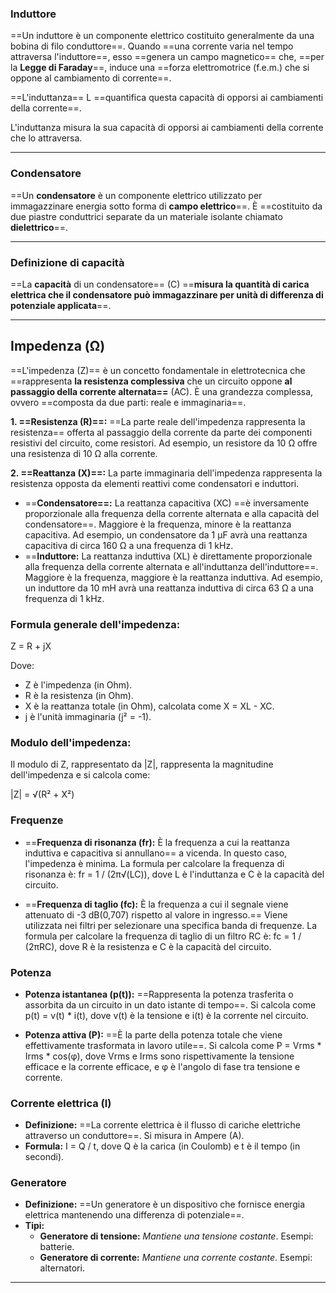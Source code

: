 ### **Induttore**

==Un induttore è un componente elettrico costituito generalmente da una bobina di filo conduttore==. Quando ==una corrente varia nel tempo attraversa l'induttore==, esso ==genera un campo magnetico== che, ==per la **Legge di Faraday**==, induce una ==forza elettromotrice (f.e.m.) che si oppone al cambiamento di corrente==.

==L'induttanza== L ==quantifica questa capacità di opporsi ai cambiamenti della corrente==.

L'induttanza misura la sua capacità di opporsi ai cambiamenti della corrente che lo attraversa.

---
### **Condensatore**

==Un **condensatore** è un componente elettrico utilizzato per immagazzinare energia sotto forma di **campo elettrico**==. È ==costituito da due piastre conduttrici separate da un materiale isolante chiamato **dielettrico**==.

---

### **Definizione di capacità**

==La **capacità** di un condensatore== (C) ==**misura la quantità di carica elettrica che il condensatore può immagazzinare per unità di differenza di potenziale applicata**==.

---
## Impedenza (Ω)

==L'impedenza (Z)== è un concetto fondamentale in elettrotecnica che ==rappresenta **la resistenza complessiva** che un circuito oppone **al passaggio della corrente alternata==** (AC).  È una grandezza complessa, ovvero ==composta da due parti: reale e immaginaria==. 

**1. ==Resistenza (R)==:** ==La parte reale dell'impedenza rappresenta la resistenza== offerta al passaggio della corrente da parte dei componenti resistivi del circuito, come resistori. Ad esempio, un resistore da 10 Ω offre una resistenza di 10 Ω alla corrente.

**2. ==Reattanza (X)==:** La parte immaginaria dell'impedenza rappresenta la resistenza opposta da elementi reattivi come condensatori e induttori.

* ==**Condensatore==:**  La reattanza capacitiva (XC) ==è inversamente proporzionale alla frequenza della corrente alternata e alla capacità del condensatore==. Maggiore è la frequenza, minore è la reattanza capacitiva. Ad esempio, un condensatore da 1 µF avrà una reattanza capacitiva di circa 160 Ω a una frequenza di 1 kHz.
* ==**Induttore:** La reattanza induttiva (XL) è direttamente proporzionale alla frequenza della corrente alternata e all'induttanza dell'induttore==. Maggiore è la frequenza, maggiore è la reattanza induttiva. Ad esempio, un induttore da 10 mH avrà una reattanza induttiva di circa 63 Ω a una frequenza di 1 kHz.

### Formula generale dell'impedenza:

Z = R + jX

Dove:

* Z è l'impedenza (in Ohm).
* R è la resistenza (in Ohm).
* X è la reattanza totale (in Ohm), calcolata come X = XL - XC.
* j è l'unità immaginaria (j² = -1).

### Modulo dell'impedenza:

Il modulo di Z, rappresentato da |Z|, rappresenta la magnitudine dell'impedenza e si calcola come:

|Z| = √(R² + X²)

### Frequenze

* ==**Frequenza di risonanza (fr):** È la frequenza a cui la reattanza induttiva e capacitiva si annullano== a vicenda. In questo caso, l'impedenza è minima. La formula per calcolare la frequenza di risonanza è: fr = 1 / (2π√(LC)), dove L è l'induttanza e C è la capacità del circuito.

* ==**Frequenza di taglio (fc):** È la frequenza a cui il segnale viene attenuato di -3 dB(0,707) rispetto al valore in ingresso.== Viene utilizzata nei filtri per selezionare una specifica banda di frequenze. La formula per calcolare la frequenza di taglio di un filtro RC è: fc = 1 / (2πRC), dove R è la resistenza e C è la capacità del circuito.

### Potenza

* **Potenza istantanea (p(t)):** ==Rappresenta la potenza trasferita o assorbita da un circuito in un dato istante di tempo==. Si calcola come p(t) = v(t) * i(t), dove v(t) è la tensione e i(t) è la corrente nel circuito.

* **Potenza attiva (P):** ==È la parte della potenza totale che viene effettivamente trasformata in lavoro utile==. Si calcola come P = Vrms * Irms * cos(φ), dove Vrms e Irms sono rispettivamente la tensione efficace e la corrente efficace, e φ è l'angolo di fase tra tensione e corrente.

### Corrente elettrica (I)

* **Definizione:** ==La corrente elettrica è il flusso di cariche elettriche attraverso un conduttore==. Si misura in Ampere (A).
* **Formula:** I = Q / t, dove Q è la carica (in Coulomb) e t è il tempo (in secondi).


### Generatore

* **Definizione:** ==Un generatore è un dispositivo che fornisce energia elettrica mantenendo una differenza di potenziale==. 
* **Tipi:**
    * **Generatore di tensione:** *Mantiene una tensione costante*. Esempi: batterie.
    * **Generatore di corrente:** *Mantiene una corrente costante*. Esempi: alternatori.
---

